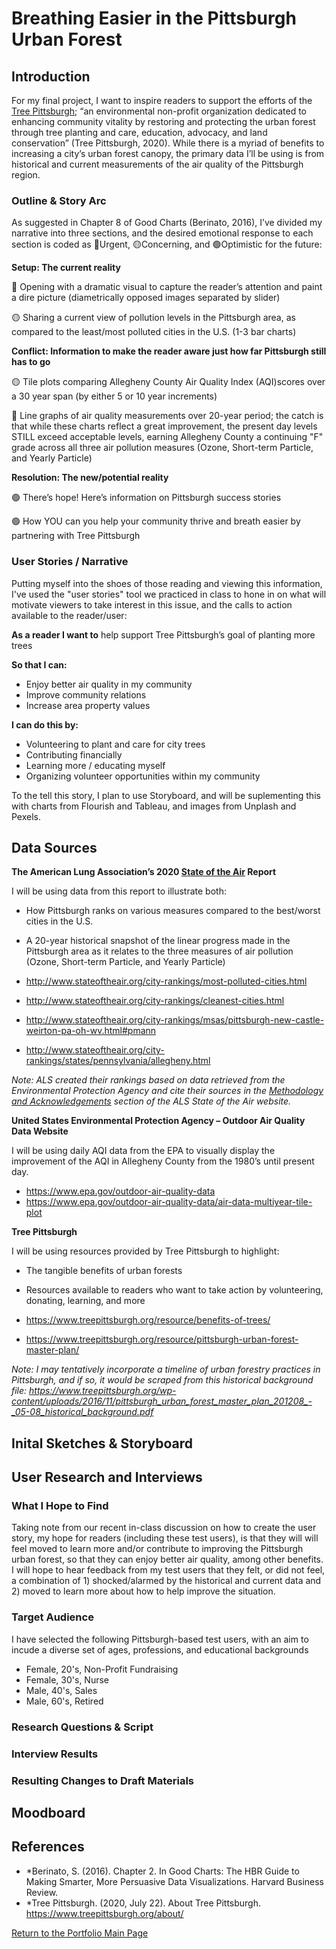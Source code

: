 # Breathing Easier in the Pittsburgh Urban Forest

## Introduction
For my final project, I want to inspire readers to support the efforts of the [Tree Pittsburgh](https://www.treepittsburgh.org/); “an environmental non-profit organization dedicated to enhancing community vitality by restoring and protecting the urban forest through tree planting and care, education, advocacy, and land conservation” (Tree Pittsburgh, 2020). While there is a myriad of benefits to increasing a city’s urban forest canopy, the primary data I’ll be using is from historical and current measurements of the air quality of the Pittsburgh region.  

### Outline & Story Arc
As suggested in Chapter 8 of Good Charts (Berinato, 2016), I’ve divided my narrative into three sections, and the desired emotional response to each section is coded as :red_circle:Urgent, :yellow_circle:Concerning, and :green_circle:Optimistic for the future:

**Setup: The current reality**

:red_circle: Opening with a dramatic visual to capture the reader’s attention and paint a dire picture (diametrically opposed images separated by slider)

:yellow_circle: Sharing a current view of pollution levels in the Pittsburgh area, as compared to the least/most polluted cities in the U.S. (1-3 bar charts)

**Conflict: Information to make the reader aware just how far Pittsburgh still has to go**

:yellow_circle: Tile plots comparing Allegheny County Air Quality Index (AQI)scores over a 30 year span (by either 5 or 10 year increments) 

:red_circle: Line graphs of air quality measurements over 20-year period; the catch is that while these charts reflect a great improvement, the present day levels STILL exceed acceptable levels, earning Allegheny County a continuing "F" grade across all three air pollution measures (Ozone, Short-term Particle, and Yearly Particle)
  
**Resolution: The new/potential reality**

:green_circle: There’s hope! Here’s information on Pittsburgh success stories 

:green_circle: How YOU can you help your community thrive and breath easier by partnering with Tree Pittsburgh


### User Stories / Narrative
Putting myself into the shoes of those reading and viewing this information, I've used the "user stories" tool we practiced in class to hone in on what will motivate viewers to take interest in this issue, and the calls to action available to the reader/user:

**As a reader I want to** help support Tree Pittsburgh’s goal of planting more trees 

**So that I can:**
* Enjoy better air quality in my community
* Improve community relations
*	Increase area property values

**I can do this by:**
*	Volunteering to plant and care for city trees
*	Contributing financially 
*	Learning more / educating myself
*	Organizing volunteer opportunities within my community

To the tell this story, I plan to use Storyboard, and will be suplementing this with charts from Flourish and Tableau, and images from Unplash and Pexels.

## Data Sources

**The American Lung Association’s 2020 [State of the Air](http://www.stateoftheair.org/) Report**

I will be using data from this report to illustrate both:
* How Pittsburgh ranks on various measures compared to the best/worst cities in the U.S.  
* A 20-year historical snapshot of the linear progress made in the Pittsburgh area as it relates to the three measures of air pollution (Ozone, Short-term Particle, and Yearly Particle)

* http://www.stateoftheair.org/city-rankings/most-polluted-cities.html
* http://www.stateoftheair.org/city-rankings/cleanest-cities.html
* http://www.stateoftheair.org/city-rankings/msas/pittsburgh-new-castle-weirton-pa-oh-wv.html#pmann
* http://www.stateoftheair.org/city-rankings/states/pennsylvania/allegheny.html

*Note: ALS created their rankings based on data retrieved from the Environmental Protection Agency and cite their sources in the [Methodology and Acknowledgements]( http://www.stateoftheair.org/about/methodology-and-acknowledgements.html) section of the ALS State of the Air website.*


**United States Environmental Protection Agency – Outdoor Air Quality Data Website**

I will be using daily AQI data from the EPA to visually display the improvement of the AQI in Allegheny County from the 1980’s until present day. 
* https://www.epa.gov/outdoor-air-quality-data
* https://www.epa.gov/outdoor-air-quality-data/air-data-multiyear-tile-plot

**Tree Pittsburgh**

I will be using resources provided by Tree Pittsburgh to highlight: 
* The tangible benefits of urban forests
* Resources available to readers who want to take action by volunteering, donating, learning, and more

* https://www.treepittsburgh.org/resource/benefits-of-trees/
* https://www.treepittsburgh.org/resource/pittsburgh-urban-forest-master-plan/ 

*Note: I may tentatively incorporate a timeline of urban forestry practices in Pittsburgh, and if so, it would be scraped from this historical background file: https://www.treepittsburgh.org/wp-content/uploads/2016/11/pittsburgh_urban_forest_master_plan_201208_-_05-08_historical_background.pdf*

## Inital Sketches & Storyboard

## User Research and Interviews
### What I Hope to Find
Taking note from our recent in-class discussion on how to create the user story, my hope for readers (including these test users), is that they will will feel moved to learn more and/or contribute to improving the Pittsburgh urban forest, so that they can enjoy better air quality, among other benefits. I will hope to hear feedback from my test users that they felt, or did not feel, a combination of 1) shocked/alarmed by the historical and current data and 2) moved to learn more about how to help improve the situation. 

### Target Audience
I have selected the following Pittsburgh-based test users, with an aim to incude a diverse set of ages, professions, and educational backgrounds
* Female, 20's, Non-Profit Fundraising
* Female, 30's, Nurse
* Male, 40's, Sales
* Male, 60's, Retired


### Research Questions & Script

### Interview Results

### Resulting Changes to Draft Materials 

## Moodboard

## References
* *Berinato, S. (2016). Chapter 2. In Good Charts: The HBR Guide to Making Smarter, More Persuasive Data Visualizations. Harvard Business Review.
* *Tree Pittsburgh. (2020, July 22). About Tree Pittsburgh. https://www.treepittsburgh.org/about/

[Return to the Portfolio Main Page](/README.md)
